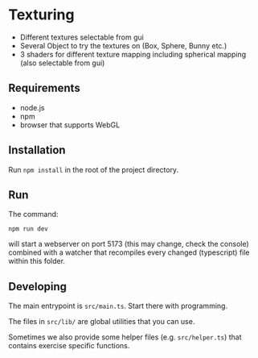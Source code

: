# Texturing
* Different textures selectable from gui
* Several Object to try the textures on (Box, Sphere, Bunny etc.)
* 3 shaders for different texture mapping including spherical mapping (also selectable from gui)

## Requirements

* node.js
* npm
* browser that supports WebGL


## Installation

Run `npm install` in the root of the project directory.


## Run

The command:

`npm run dev`

will start a webserver on port 5173 (this may change, check the console) combined with a watcher that recompiles every changed (typescript) file within this folder.


## Developing

The main entrypoint is `src/main.ts`. Start there with programming.

The files in `src/lib/` are global utilities that you can use.

Sometimes we also provide some helper files (e.g. `src/helper.ts`) that contains exercise specific functions.
